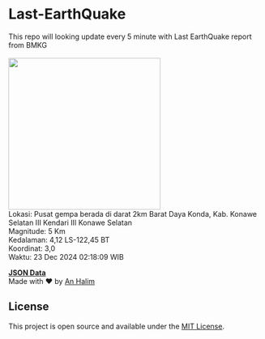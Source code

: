 # Last-EarthQuake
This repo will looking update every 5 minute with Last EarthQuake report from BMKG
<br>
<br>
<img src="undefined" width="300"/>
<br>
Lokasi: Pusat gempa berada di darat 2km Barat Daya Konda, Kab. Konawe Selatan  III Kendari III Konawe Selatan <br>
Magnitude: 5 Km <br>
Kedalaman: 4,12 LS-122,45 BT <br>
Koordinat: 3,0 <br>
Waktu: 23 Dec 2024 02:18:09 WIB <br>

<a href="./data/data.json">**JSON Data**</a>
<br>
Made with ❤️ by <a href="https://github.com/an-halim">An Halim</a>
## License

This project is open source and available under the [MIT License](LICENSE).
